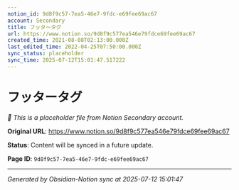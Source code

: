 ```yaml
---
notion_id: 9d8f9c57-7ea5-46e7-9fdc-e69fee69ac67
account: Secondary
title: フッタータグ
url: https://www.notion.so/9d8f9c577ea546e79fdce69fee69ac67
created_time: 2021-08-08T02:13:00.000Z
last_edited_time: 2022-04-25T07:50:00.000Z
sync_status: placeholder
sync_time: 2025-07-12T15:01:47.517222
---
```


# フッタータグ

*🔄 This is a placeholder file from Notion Secondary account.*

**Original URL**: https://www.notion.so/9d8f9c577ea546e79fdce69fee69ac67

**Status**: Content will be synced in a future update.

**Page ID**: `9d8f9c57-7ea5-46e7-9fdc-e69fee69ac67`

---

*Generated by Obsidian-Notion sync at 2025-07-12 15:01:47*
